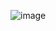 ![image](https://user-images.githubusercontent.com/78347806/178691932-1eabd08b-f5d8-4732-b6b4-37d50d6f9b15.png)
